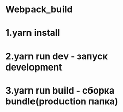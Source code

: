 # Webpack_build
# 1.yarn install
# 2.yarn run dev - запуск development 
# 3.yarn run build - сборка bundle(production папка)
